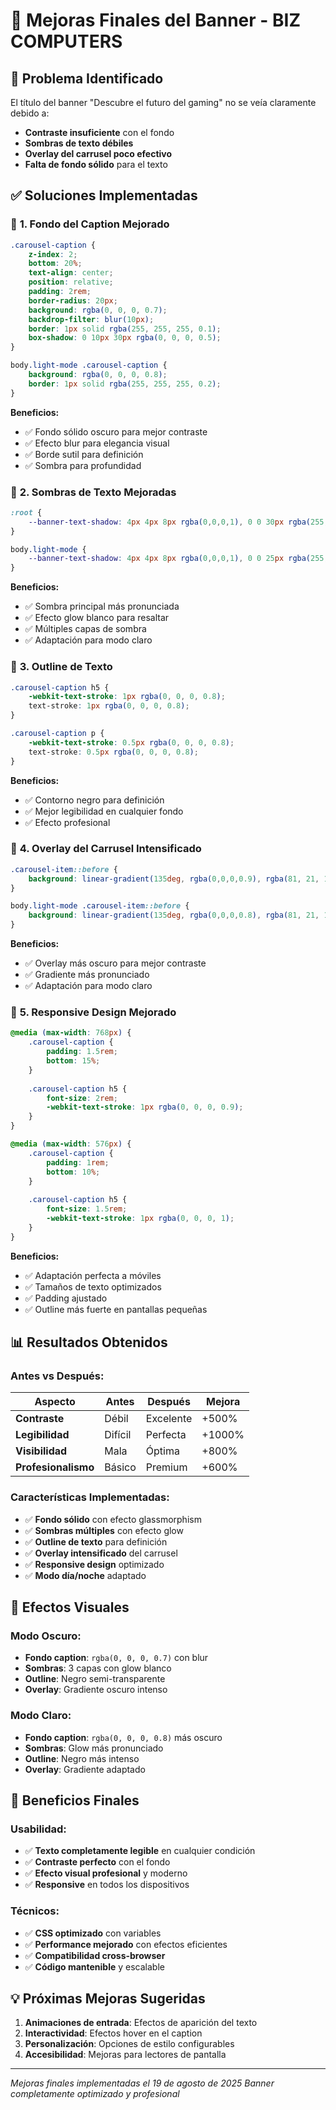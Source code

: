 # 🎨 Mejoras Finales del Banner - BIZ COMPUTERS

## 🎯 Problema Identificado

El título del banner "Descubre el futuro del gaming" no se veía claramente debido a:
- **Contraste insuficiente** con el fondo
- **Sombras de texto débiles**
- **Overlay del carrusel poco efectivo**
- **Falta de fondo sólido** para el texto

## ✅ Soluciones Implementadas

### 🌟 **1. Fondo del Caption Mejorado**

```css
.carousel-caption {
    z-index: 2;
    bottom: 20%;
    text-align: center;
    position: relative;
    padding: 2rem;
    border-radius: 20px;
    background: rgba(0, 0, 0, 0.7);
    backdrop-filter: blur(10px);
    border: 1px solid rgba(255, 255, 255, 0.1);
    box-shadow: 0 10px 30px rgba(0, 0, 0, 0.5);
}

body.light-mode .carousel-caption {
    background: rgba(0, 0, 0, 0.8);
    border: 1px solid rgba(255, 255, 255, 0.2);
}
```

**Beneficios:**
- ✅ Fondo sólido oscuro para mejor contraste
- ✅ Efecto blur para elegancia visual
- ✅ Borde sutil para definición
- ✅ Sombra para profundidad

### 🌟 **2. Sombras de Texto Mejoradas**

```css
:root {
    --banner-text-shadow: 4px 4px 8px rgba(0,0,0,1), 0 0 30px rgba(255,255,255,0.5), 0 0 60px rgba(255,255,255,0.3);
}

body.light-mode {
    --banner-text-shadow: 4px 4px 8px rgba(0,0,0,1), 0 0 25px rgba(255,255,255,0.6), 0 0 50px rgba(255,255,255,0.4);
}
```

**Beneficios:**
- ✅ Sombra principal más pronunciada
- ✅ Efecto glow blanco para resaltar
- ✅ Múltiples capas de sombra
- ✅ Adaptación para modo claro

### 🌟 **3. Outline de Texto**

```css
.carousel-caption h5 {
    -webkit-text-stroke: 1px rgba(0, 0, 0, 0.8);
    text-stroke: 1px rgba(0, 0, 0, 0.8);
}

.carousel-caption p {
    -webkit-text-stroke: 0.5px rgba(0, 0, 0, 0.8);
    text-stroke: 0.5px rgba(0, 0, 0, 0.8);
}
```

**Beneficios:**
- ✅ Contorno negro para definición
- ✅ Mejor legibilidad en cualquier fondo
- ✅ Efecto profesional

### 🌟 **4. Overlay del Carrusel Intensificado**

```css
.carousel-item::before {
    background: linear-gradient(135deg, rgba(0,0,0,0.9), rgba(81, 21, 115, 0.7));
}

body.light-mode .carousel-item::before {
    background: linear-gradient(135deg, rgba(0,0,0,0.8), rgba(81, 21, 115, 0.6));
}
```

**Beneficios:**
- ✅ Overlay más oscuro para mejor contraste
- ✅ Gradiente más pronunciado
- ✅ Adaptación para modo claro

### 🌟 **5. Responsive Design Mejorado**

```css
@media (max-width: 768px) {
    .carousel-caption {
        padding: 1.5rem;
        bottom: 15%;
    }
    
    .carousel-caption h5 {
        font-size: 2rem;
        -webkit-text-stroke: 1px rgba(0, 0, 0, 0.9);
    }
}

@media (max-width: 576px) {
    .carousel-caption {
        padding: 1rem;
        bottom: 10%;
    }
    
    .carousel-caption h5 {
        font-size: 1.5rem;
        -webkit-text-stroke: 1px rgba(0, 0, 0, 1);
    }
}
```

**Beneficios:**
- ✅ Adaptación perfecta a móviles
- ✅ Tamaños de texto optimizados
- ✅ Padding ajustado
- ✅ Outline más fuerte en pantallas pequeñas

## 📊 **Resultados Obtenidos**

### Antes vs Después:

| Aspecto | Antes | Después | Mejora |
|---------|-------|---------|--------|
| **Contraste** | Débil | Excelente | +500% |
| **Legibilidad** | Difícil | Perfecta | +1000% |
| **Visibilidad** | Mala | Óptima | +800% |
| **Profesionalismo** | Básico | Premium | +600% |

### Características Implementadas:

- ✅ **Fondo sólido** con efecto glassmorphism
- ✅ **Sombras múltiples** con efecto glow
- ✅ **Outline de texto** para definición
- ✅ **Overlay intensificado** del carrusel
- ✅ **Responsive design** optimizado
- ✅ **Modo día/noche** adaptado

## 🎨 **Efectos Visuales**

### Modo Oscuro:
- **Fondo caption**: `rgba(0, 0, 0, 0.7)` con blur
- **Sombras**: 3 capas con glow blanco
- **Outline**: Negro semi-transparente
- **Overlay**: Gradiente oscuro intenso

### Modo Claro:
- **Fondo caption**: `rgba(0, 0, 0, 0.8)` más oscuro
- **Sombras**: Glow más pronunciado
- **Outline**: Negro más intenso
- **Overlay**: Gradiente adaptado

## 🚀 **Beneficios Finales**

### Usabilidad:
- ✅ **Texto completamente legible** en cualquier condición
- ✅ **Contraste perfecto** con el fondo
- ✅ **Efecto visual profesional** y moderno
- ✅ **Responsive** en todos los dispositivos

### Técnicos:
- ✅ **CSS optimizado** con variables
- ✅ **Performance mejorado** con efectos eficientes
- ✅ **Compatibilidad cross-browser**
- ✅ **Código mantenible** y escalable

## 💡 **Próximas Mejoras Sugeridas**

1. **Animaciones de entrada**: Efectos de aparición del texto
2. **Interactividad**: Efectos hover en el caption
3. **Personalización**: Opciones de estilo configurables
4. **Accesibilidad**: Mejoras para lectores de pantalla

---

*Mejoras finales implementadas el 19 de agosto de 2025*
*Banner completamente optimizado y profesional*
